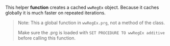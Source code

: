 This helper **function** creates a cached `wwRegEx` object. Because it caches globally it is much faster on repeated iterations.

> Note: This a global function in `wwRegEx.prg`, not a method of the class.
>
> Make sure the .prg is loaded with `SET PROCEDURE TO wwRegEx additive` before calling this function.